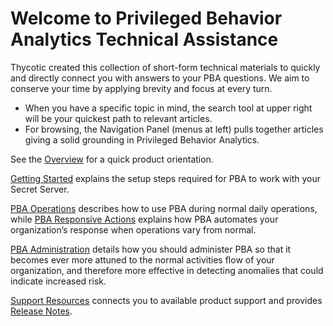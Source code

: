 [title]: # (Welcome)
[tags]: # (Privileged Behavior Analytics,PBA,Welcome)
[priority]: # (1000)

# Welcome to Privileged Behavior Analytics Technical Assistance

Thycotic created this collection of short-form technical materials to quickly and directly connect you with answers to your PBA questions. We aim to conserve your time by applying brevity and focus at every turn.

* When you have a specific topic in mind, the search tool at upper right will be your quickest path to relevant articles.
* For browsing, the Navigation Panel (menus at left) pulls together articles giving a solid grounding in Privileged Behavior Analytics.

See the [Overview](./overview/index.md) for a quick product orientation.

[Getting Started](./getting-started/index.md) explains the setup steps required for PBA to work with your Secret Server.

[PBA Operations](./pba-operations/index.md) describes how to use PBA during normal daily operations, while [PBA Responsive Actions](./pba-responsives/index.md) explains how PBA automates your organization’s response when operations vary from normal.

[PBA Administration](./pba-admin/index.md) details how you should administer PBA so that it becomes ever more attuned to the normal activities flow of your organization, and therefore more effective in detecting anomalies that could indicate increased risk.

[Support Resources](./support/index.md) connects you to available product support and provides [Release Notes](./support/release-notes.md).
